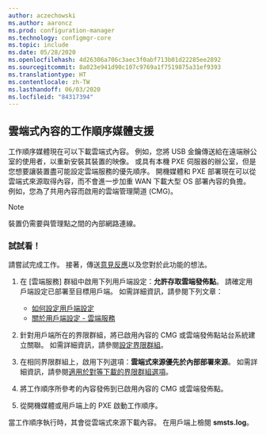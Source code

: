 ```yaml
---
author: aczechowski
ms.author: aaroncz
ms.prod: configuration-manager
ms.technology: configmgr-core
ms.topic: include
ms.date: 05/28/2020
ms.openlocfilehash: 4d26306a706c3aec3f0abf713b01d22285ee2892
ms.sourcegitcommit: 8a023e941d90c107c9769a1f7519875a31ef9393
ms.translationtype: HT
ms.contentlocale: zh-TW
ms.lasthandoff: 06/03/2020
ms.locfileid: "84317394"
---
```

## <a name="task-sequence-media-support-for-cloud-based-content"></a><a name="bkmk_tsmedia"></a>雲端式內容的工作順序媒體支援

<!--6209223-->

工作順序媒體現在可以下載雲端式內容。 例如，您將 USB 金鑰傳送給在遠端辦公室的使用者，以重新安裝其裝置的映像。 或具有本機 PXE 伺服器的辦公室，但是您想要讓裝置盡可能設定雲端服務的優先順序。 開機媒體和 PXE 部署現在可以從雲端式來源取得內容，而不會進一步加重 WAN 下載大型 OS 部署內容的負擔。 例如，您為了共用內容而啟用的雲端管理閘道 (CMG)。

> [!NOTE]
> 裝置仍需要與管理點之間的內部網路連線。

### <a name="try-it-out"></a>試試看！

請嘗試完成工作。 接著，傳送[意見反應](../../technical-preview-2003.md#bkmk_feedback)以及您對於此功能的想法。

1. 在 [雲端服務] 群組中啟用下列用戶端設定：**允許存取雲端發佈點**。 請確定用戶端設定已部署至目標用戶端。 如需詳細資訊，請參閱下列文章：

    - [如何設定用戶端設定](../../../../clients/deploy/configure-client-settings.md)
    - [關於用戶端設定 - 雲端服務](../../../../clients/deploy/about-client-settings.md#cloud-services)

1. 針對用戶端所在的界限群組，將已啟用內容的 CMG 或雲端發佈點站台系統建立關聯。 如需詳細資訊，請參閱[設定界限群組](../../../../servers/deploy/configure/boundary-group-procedures.md#bkmk_config)。

1. 在相同界限群組上，啟用下列選項：**雲端式來源優先於內部部署來源**。 如需詳細資訊，請參閱[適用於對等下載的界限群組選項](../../../../servers/deploy/configure/boundary-groups.md#bkmk_bgoptions)。

1. 將工作順序所參考的內容發佈到已啟用內容的 CMG 或雲端發佈點。

1. 從開機媒體或用戶端上的 PXE 啟動工作順序。

當工作順序執行時，其會從雲端式來源下載內容。 在用戶端上檢閱 **smsts.log**。
